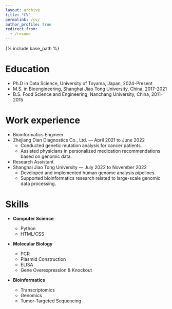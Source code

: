 ```yaml
---
layout: archive
title: "CV"
permalink: /cv/
author_profile: true
redirect_from:
  - /resume
---
```


{% include base_path %}

Education
======
* Ph.D in Data Science, University of Toyama, Japan, 2024-Present
* M.S. in Bioengineering, Shanghai Jiao Tong University, China, 2017-2021
* B.S. Food Science and Engineering, Nanchang University, China, 2011-2015

Work experience
======
* Bioinformatics Engineer
* Zhejiang Dian Diagnostics Co., Ltd. — April 2021 to June 2022
  * Conducted genetic mutation analysis for cancer patients.
  * Assisted physicians in personalized medication recommendations based on genomic data.
* Research Assistant
* Shanghai Jiao Tong University — July 2022 to November 2022
  * Developed and implemented human genome analysis pipelines.
  * Supported bioinformatics research related to large-scale genomic data processing.

  
Skills
======
* **Computer Science**
  * Python
  * HTML/CSS

* **Molecular Biology**
  * PCR
  * Plasmid Construction
  * ELISA
  * Gene Overexpression & Knockout

* **Bioinformatics**
  * Transcriptomics
  * Genomics
  * Tumor-Targeted Sequencing

